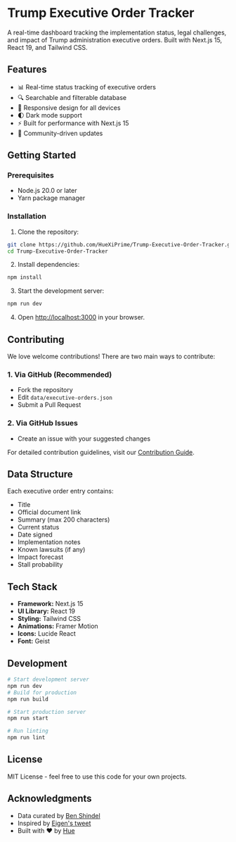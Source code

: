 # Trump Executive Order Tracker

A real-time dashboard tracking the implementation status, legal challenges, and impact of Trump administration executive orders. Built with Next.js 15, React 19, and Tailwind CSS.

## Features

- 📊 Real-time status tracking of executive orders
- 🔍 Searchable and filterable database
- 📱 Responsive design for all devices
- 🌓 Dark mode support
- ⚡ Built for performance with Next.js 15
- 🤝 Community-driven updates

## Getting Started

### Prerequisites

- Node.js 20.0 or later
- Yarn package manager

### Installation

1. Clone the repository:

```bash
git clone https://github.com/HueXiPrime/Trump-Executive-Order-Tracker.git
cd Trump-Executive-Order-Tracker
```

2. Install dependencies:

```bash
npm install
```

3. Start the development server:

```bash
npm run dev
```

4. Open [http://localhost:3000](http://localhost:3000) in your browser.

## Contributing

We love welcome contributions! There are two main ways to contribute:

### 1. Via GitHub (Recommended)

- Fork the repository
- Edit `data/executive-orders.json`
- Submit a Pull Request

### 2. Via GitHub Issues

- Create an issue with your suggested changes

For detailed contribution guidelines, visit our [Contribution Guide](/contribute).

## Data Structure

Each executive order entry contains:

- Title
- Official document link
- Summary (max 200 characters)
- Current status
- Date signed
- Implementation notes
- Known lawsuits (if any)
- Impact forecast
- Stall probability

## Tech Stack

- **Framework:** Next.js 15
- **UI Library:** React 19
- **Styling:** Tailwind CSS
- **Animations:** Framer Motion
- **Icons:** Lucide React
- **Font:** Geist

## Development

```bash
# Start development server
npm run dev
# Build for production
npm run build

# Start production server
npm run start

# Run linting
npm run lint
```

## License

MIT License - feel free to use this code for your own projects.

## Acknowledgments

- Data curated by [Ben Shindel](https://x.com/BenShindel)
- Inspired by [Eigen's tweet](https://x.com/eigenrobot/status/1882143122945401306)
- Built with ❤️ by [Hue](https://x.com/huexi_)
